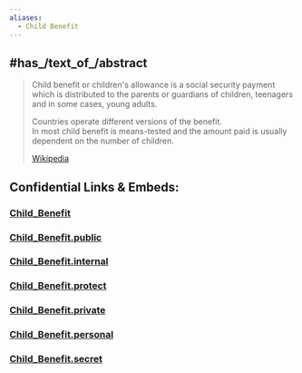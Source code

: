 ```yaml
---
aliases:
  - Child Benefit
---
```



## #has_/text_of_/abstract 

> Child benefit or children's allowance is a social security payment 
> which is distributed to the parents or guardians of children, teenagers and in some cases, young adults. 
> 
> Countries operate different versions of the benefit.  
> In most child benefit is means-tested 
> and the amount paid is usually dependent on the number of children.
>
> [Wikipedia](https://en.wikipedia.org/wiki/Child%20benefit) 


## Confidential Links & Embeds: 

### [Child_Benefit](/_Standards/Earth/Continent/Europe/Europe~Central/Germany/German~Politics/Child_Benefit.md) 

### [Child_Benefit.public](/_public/Earth/Continent/Europe/Europe~Central/Germany/German~Politics/Child_Benefit.public.md) 

### [Child_Benefit.internal](/_internal/Earth/Continent/Europe/Europe~Central/Germany/German~Politics/Child_Benefit.internal.md) 

### [Child_Benefit.protect](/_protect/Earth/Continent/Europe/Europe~Central/Germany/German~Politics/Child_Benefit.protect.md) 

### [Child_Benefit.private](/_private/Earth/Continent/Europe/Europe~Central/Germany/German~Politics/Child_Benefit.private.md) 

### [Child_Benefit.personal](/_personal/Earth/Continent/Europe/Europe~Central/Germany/German~Politics/Child_Benefit.personal.md) 

### [Child_Benefit.secret](/_secret/Earth/Continent/Europe/Europe~Central/Germany/German~Politics/Child_Benefit.secret.md)

